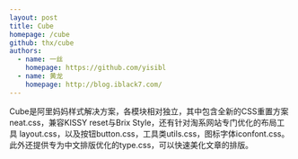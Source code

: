 ```yaml
---
layout: post
title: Cube
homepage: /cube
github: thx/cube
authors:
  - name: 一丝
    homepage: https://github.com/yisibl
  - name: 黄龙
    homepage: http://blog.iblack7.com/
---
```


Cube是阿里妈妈样式解决方案，各模块相对独立，其中包含全新的CSS重置方案 neat.css，兼容KISSY reset与Brix Style，还有针对淘系网站专门优化的布局工具 layout.css，以及按钮button.css，工具类utils.css，图标字体iconfont.css。此外还提供专为中文排版优化的type.css，可以快速美化文章的排版。

